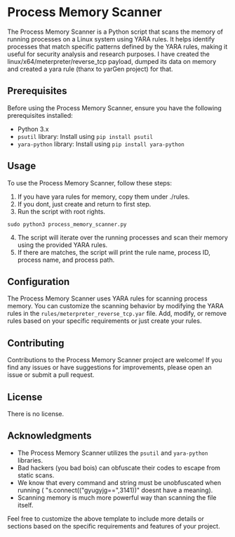 # Process Memory Scanner

The Process Memory Scanner is a Python script that scans the memory of running processes on a Linux system using YARA rules. It helps identify processes that match specific patterns defined by the YARA rules, making it useful for security analysis and research purposes. I have created the linux/x64/meterpreter/reverse_tcp payload, dumped its data on memory and created a yara rule (thanx to yarGen project) for that.

## Prerequisites

Before using the Process Memory Scanner, ensure you have the following prerequisites installed:

- Python 3.x
- `psutil` library: Install using `pip install psutil`
- `yara-python` library: Install using `pip install yara-python`

## Usage

To use the Process Memory Scanner, follow these steps:

1. If you have yara rules for memory, copy them under ./rules.
2. If you dont, just create and return to first step.
3. Run the script with root rights.

```shell
sudo python3 process_memory_scanner.py
```

4. The script will iterate over the running processes and scan their memory using the provided YARA rules.
5. If there are matches, the script will print the rule name, process ID, process name, and process path.

## Configuration

The Process Memory Scanner uses YARA rules for scanning process memory. You can customize the scanning behavior by modifying the YARA rules in the `rules/meterpreter_reverse_tcp.yar` file. Add, modify, or remove rules based on your specific requirements or just create your rules.

## Contributing

Contributions to the Process Memory Scanner project are welcome! If you find any issues or have suggestions for improvements, please open an issue or submit a pull request.

## License

There is no license.

## Acknowledgments

- The Process Memory Scanner utilizes the `psutil` and `yara-python` libraries.
- Bad hackers (you bad bois) can obfuscate their codes to escape from static scans.
- We know that every command and string must be unobfuscated when running ( "s.connect(("gyugyjg==",3141))" doesnt have a meaning). 
- Scanning memory is much more powerful way than scanning the file itself.

Feel free to customize the above template to include more details or sections based on the specific requirements and features of your project.
